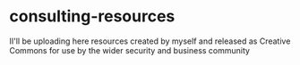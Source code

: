 # consulting-resources
II'll be uploading here resources created by myself and released as Creative Commons for use by the wider security and business community
